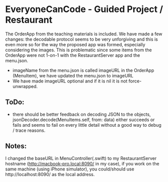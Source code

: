 # EveryoneCanCode - Guided Project / Restaurant

The OrderApp from the teaching materials is included.
We have made a few changes: the decodable protocol seems to be very unforgiving and this is even more so for the way the proposed app was formed, especially considering the images. This is problematic since some items from the OrderApp were not 1-on-1 with the RestaurantServer app and the menu.json.

- imageName from the menu.json is called imageURL in the OrderApp (MenuItem), we have updated the menu.json to imageURL
- We have made imageURL optional and if it is nil it is not force-unwrapped.

## ToDo:
- there should be better feedback on decoding JSON to the objects, jsonDecoder.decode(MenuItems.self, from: data) either succeeds or fails and seems to fail on every little detail without a good way to debug / trace reasons.

## Notes:

I changed the baseURL in MenuController(.swift) to my RestaurantServer hostname (http://macbook-pro.local:8090/ in my case), if you work on the same machine (using iPhone simulator), you could/should use http://localhost:8090/ as the local address.

